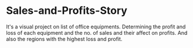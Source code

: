 # Sales-and-Profits-Story
It's a visual project on list of office equipments. Determining the profit and loss of each equipment and the no. of sales and their affect on profits.
And also the regions with the highest loss and profit.
